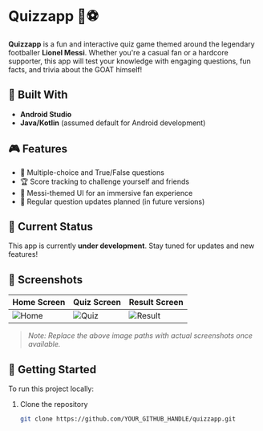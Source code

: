 # Quizzapp 🐐⚽

**Quizzapp** is a fun and interactive quiz game themed around the legendary footballer **Lionel Messi**. Whether you're a casual fan or a hardcore supporter, this app will test your knowledge with engaging questions, fun facts, and trivia about the GOAT himself!

## 📱 Built With
- **Android Studio**
- **Java/Kotlin** (assumed default for Android development)

## 🎮 Features

- 🧠 Multiple-choice and True/False questions  
- 🏆 Score tracking to challenge yourself and friends  
- 🎨 Messi-themed UI for an immersive fan experience  
- 🔄 Regular question updates planned (in future versions)  

## 🚧 Current Status

This app is currently **under development**. Stay tuned for updates and new features!

## 📸 Screenshots

| Home Screen | Quiz Screen | Result Screen |
|-------------|-------------|---------------|
| ![Home](screenshots/home.png) | ![Quiz](screenshots/quiz.png) | ![Result](screenshots/result.png) |

> *Note: Replace the above image paths with actual screenshots once available.*

## 🚀 Getting Started

To run this project locally:

1. Clone the repository  
   ```bash
   git clone https://github.com/YOUR_GITHUB_HANDLE/quizzapp.git
